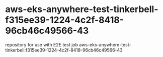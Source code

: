 # aws-eks-anywhere-test-tinkerbell-f315ee39-1224-4c2f-8418-96cb46c49566-43
repository for use with E2E test job aws-eks-anywhere-test-tinkerbell:f315ee39-1224-4c2f-8418-96cb46c49566-43
